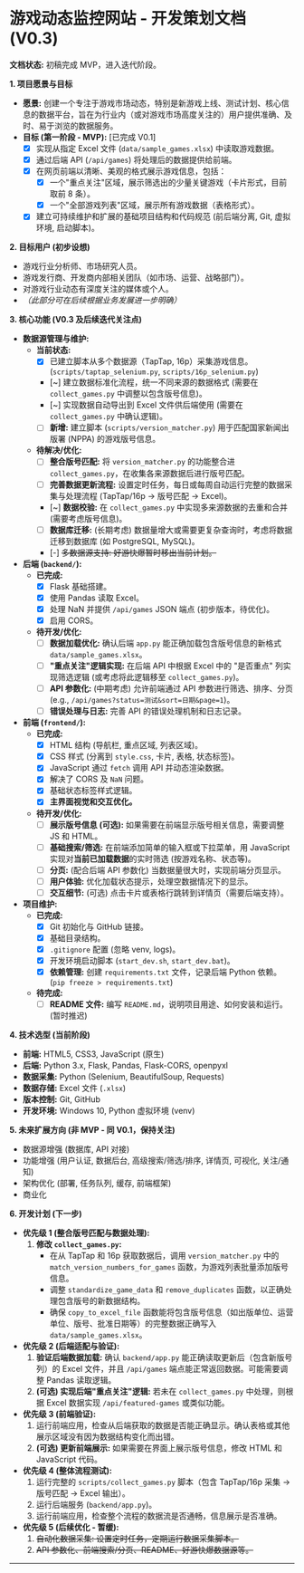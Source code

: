 # 游戏动态监控网站 - 开发策划文档 (V0.3)

**文档状态:** 初稿完成 MVP，进入迭代阶段。

**1. 项目愿景与目标**

*   **愿景:** 创建一个专注于游戏市场动态，特别是新游戏上线、测试计划、核心信息的数据平台，旨在为行业内（或对游戏市场高度关注的）用户提供准确、及时、易于浏览的数据服务。
*   **目标 (第一阶段 - MVP):** [已完成 V0.1]
    *   [X] 实现从指定 Excel 文件 (`data/sample_games.xlsx`) 中读取游戏数据。
    *   [X] 通过后端 API (`/api/games`) 将处理后的数据提供给前端。
    *   [X] 在网页前端以清晰、美观的格式展示游戏信息，包括：
        *   [X] 一个"重点关注"区域，展示筛选出的少量关键游戏（卡片形式，目前取前 8 条）。
        *   [X] 一个"全部游戏列表"区域，展示所有游戏数据（表格形式）。
    *   [X] 建立可持续维护和扩展的基础项目结构和代码规范 (前后端分离, Git, 虚拟环境, 启动脚本)。

**2. 目标用户 (初步设想)**

*   游戏行业分析师、市场研究人员。
*   游戏发行商、开发商内部相关团队（如市场、运营、战略部门）。
*   对游戏行业动态有深度关注的媒体或个人。
*   *（此部分可在后续根据业务发展进一步明确）*

**3. 核心功能 (V0.3 及后续迭代关注点)**

*   **数据源管理与维护:**
    *   **当前状态:**
        *   [X] 已建立脚本从多个数据源（TapTap, 16p）采集游戏信息。(`scripts/taptap_selenium.py`, `scripts/16p_selenium.py`)
        *   [~] 建立数据标准化流程，统一不同来源的数据格式 (需要在 `collect_games.py` 中调整以包含版号信息)。
        *   [~] 实现数据自动导出到 Excel 文件供后端使用 (需要在 `collect_games.py` 中确认逻辑)。
        *   [ ] **新增:** 建立脚本 (`scripts/version_matcher.py`) 用于匹配国家新闻出版署 (NPPA) 的游戏版号信息。
    *   **待解决/优化:**
        *   [ ] **整合版号匹配:** 将 `version_matcher.py` 的功能整合进 `collect_games.py`，在收集各来源数据后进行版号匹配。
        *   [ ] **完善数据更新流程:** 设置定时任务，每日或每周自动运行完整的数据采集与处理流程 (TapTap/16p -> 版号匹配 -> Excel)。
        *   [~] **数据校验:** 在 `collect_games.py` 中实现多来源数据的去重和合并 (需要考虑版号信息)。
        *   [ ] **数据库迁移:** (长期考虑) 数据量增大或需要更复杂查询时，考虑将数据迁移到数据库 (如 PostgreSQL, MySQL)。
        *   [-] ~~多数据源支持: 好游快爆暂时移出当前计划。~~
*   **后端 (`backend/`):**
    *   **已完成:**
        *   [X] Flask 基础搭建。
        *   [X] 使用 Pandas 读取 Excel。
        *   [X] 处理 NaN 并提供 `/api/games` JSON 端点 (初步版本，待优化)。
        *   [X] 启用 CORS。
    *   **待开发/优化:**
        *   [ ] **数据加载优化:** 确认后端 `app.py` 能正确加载包含版号信息的新格式 `data/sample_games.xlsx`。
        *   [ ] **"重点关注"逻辑实现:** 在后端 API 中根据 Excel 中的 "是否重点" 列实现筛选逻辑 (或考虑将此逻辑移至 `collect_games.py`)。
        *   [ ] **API 参数化:** (中期考虑) 允许前端通过 API 参数进行筛选、排序、分页 (e.g., `/api/games?status=测试&sort=日期&page=1`)。
        *   [ ] **错误处理与日志:** 完善 API 的错误处理机制和日志记录。
*   **前端 (`frontend/`):**
    *   **已完成:**
        *   [X] HTML 结构 (导航栏, 重点区域, 列表区域)。
        *   [X] CSS 样式 (分离到 `style.css`, 卡片, 表格, 状态标签)。
        *   [X] JavaScript 通过 `fetch` 调用 API 并动态渲染数据。
        *   [X] 解决了 CORS 及 `NaN` 问题。
        *   [X] 基础状态标签样式逻辑。
        *   [X] **主界面视觉和交互优化。**
    *   **待开发/优化:**
        *   [ ] **展示版号信息 (可选):** 如果需要在前端显示版号相关信息，需要调整 JS 和 HTML。
        *   [ ] **基础搜索/筛选:** 在前端添加简单的输入框或下拉菜单，用 JavaScript 实现对**当前已加载数据**的实时筛选 (按游戏名称、状态等)。
        *   [ ] **分页:** (配合后端 API 参数化) 当数据量很大时，实现前端分页显示。
        *   [ ] **用户体验:** 优化加载状态提示，处理空数据情况下的显示。
        *   [ ] **交互细节:** (可选) 点击卡片或表格行跳转到详情页（需要后端支持）。
*   **项目维护:**
    *   **已完成:**
        *   [X] Git 初始化与 GitHub 链接。
        *   [X] 基础目录结构。
        *   [X] `.gitignore` 配置 (忽略 venv, logs)。
        *   [X] 开发环境启动脚本 (`start_dev.sh`, `start_dev.bat`)。
        *   [X] **依赖管理:** 创建 `requirements.txt` 文件，记录后端 Python 依赖。(`pip freeze > requirements.txt`)
    *   **待完成:**
        *   [ ] **README 文件:** 编写 `README.md`，说明项目用途、如何安装和运行。(暂时推迟)

**4. 技术选型 (当前阶段)**

*   **前端:** HTML5, CSS3, JavaScript (原生)
*   **后端:** Python 3.x, Flask, Pandas, Flask-CORS, openpyxl
*   **数据采集:** Python (Selenium, BeautifulSoup, Requests)
*   **数据存储:** Excel 文件 (`.xlsx`)
*   **版本控制:** Git, GitHub
*   **开发环境:** Windows 10, Python 虚拟环境 (venv)

**5. 未来扩展方向 (非 MVP - 同 V0.1，保持关注)**

*   数据源增强 (数据库, API 对接)
*   功能增强 (用户认证, 数据后台, 高级搜索/筛选/排序, 详情页, 可视化, 关注/通知)
*   架构优化 (部署, 任务队列, 缓存, 前端框架)
*   商业化

**6. 开发计划 (下一步)**

*   **优先级 1 (整合版号匹配与数据处理):**
    1.  **修改 `collect_games.py`:**
        *   在从 TapTap 和 16p 获取数据后，调用 `version_matcher.py` 中的 `match_version_numbers_for_games` 函数，为游戏列表批量添加版号信息。
        *   调整 `standardize_game_data` 和 `remove_duplicates` 函数，以正确处理包含版号的新数据结构。
        *   确保 `copy_to_excel_file` 函数能将包含版号信息（如出版单位、运营单位、版号、批准日期等）的完整数据正确写入 `data/sample_games.xlsx`。
*   **优先级 2 (后端适配与验证):**
    1.  **验证后端数据加载:** 确认 `backend/app.py` 能正确读取更新后（包含新版号列）的 Excel 文件，并且 `/api/games` 端点能正常返回数据。可能需要调整 Pandas 读取逻辑。
    2.  **(可选) 实现后端"重点关注"逻辑:** 若未在 `collect_games.py` 中处理，则根据 Excel 数据实现 `/api/featured-games` 或类似功能。
*   **优先级 3 (前端验证):**
    1.  运行前端应用，检查从后端获取的数据是否能正确显示。确认表格或其他展示区域没有因为数据结构变化而出错。
    2.  **(可选) 更新前端展示:** 如果需要在界面上展示版号信息，修改 HTML 和 JavaScript 代码。
*   **优先级 4 (整体流程测试):**
    1.  运行完整的 `scripts/collect_games.py` 脚本（包含 TapTap/16p 采集 -> 版号匹配 -> Excel 输出）。
    2.  运行后端服务 (`backend/app.py`)。
    3.  运行前端应用，检查整个流程的数据流是否通畅，信息展示是否准确。
*   **优先级 5 (后续优化 - 暂缓):**
    1.  ~~自动化数据采集: 设置定时任务，定期运行数据采集脚本。~~
    2.  ~~API 参数化、前端搜索/分页、README、好游快爆数据源等。~~

--- 